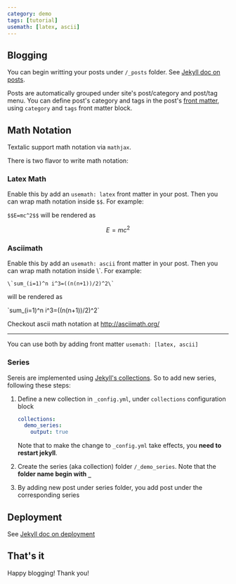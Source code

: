 ```yaml
---
category: demo
tags: [tutorial]
usemath: [latex, ascii]
---
```


## Blogging

You can begin writting your posts under `/_posts` folder. See [Jekyll doc on posts](https://jekyllrb.com/docs/posts/).

Posts are automatically grouped under site's post/category and post/tag menu. You can define post's category and tags in the post's [front matter](https://jekyllrb.com/docs/front-matter/), using `category` and `tags` front matter block.

## Math Notation

Textalic support math notation via `mathjax`.

There is two flavor to write math notation:

### Latex Math

Enable this by add an `usemath: latex` front matter in your post. Then you can wrap math notation inside `$$`. For example:

`$$E=mc^2$$` will be rendered as

$$E=mc^2$$

### Asciimath

Enable this by add an `usemath: ascii` front matter in your post. Then you can wrap math notation inside \\`. For example:

```
\`sum_(i=1)^n i^3=((n(n+1))/2)^2\`
```

will be rendered as

\`sum_(i=1)^n i^3=((n(n+1))/2)^2\`

Checkout ascii math notation at <http://asciimath.org/>

---

You can use both by adding front matter `usemath: [latex, ascii]`

### Series

Sereis are implemented using [Jekyll's collections](https://jekyllrb.com/docs/collections/). So to add new series, following these steps:

1. Define a new collection in `_config.yml`, under `collections` configuration block

    ```yaml
    collections:
      demo_series:
        output: true
    ```

    Note that to make the change to `_config.yml` take effects, you **need to restart jekyll**.

2. Create the series (aka collection) folder `/_demo_series`. Note that the **folder name begin with `_`**

3. By adding new post under series folder, you add post under the corresponding series

## Deployment

See [Jekyll doc on deployment](https://jekyllrb.com/docs/deployment/)

## That's it

Happy blogging! Thank you!